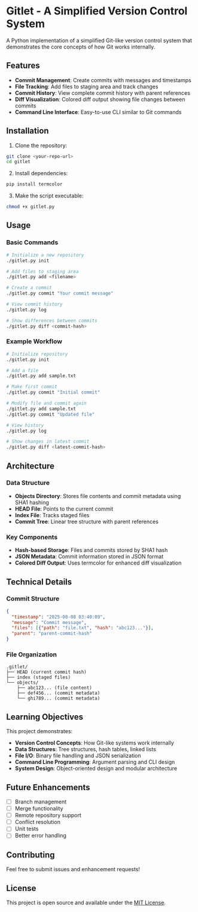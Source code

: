 # Gitlet - A Simplified Version Control System

A Python implementation of a simplified Git-like version control system that demonstrates the core concepts of how Git works internally.

## Features

- **Commit Management**: Create commits with messages and timestamps
- **File Tracking**: Add files to staging area and track changes
- **Commit History**: View complete commit history with parent references
- **Diff Visualization**: Colored diff output showing file changes between commits
- **Command Line Interface**: Easy-to-use CLI similar to Git commands

## Installation

1. Clone the repository:
```bash
git clone <your-repo-url>
cd gitlet
```

2. Install dependencies:
```bash
pip install termcolor
```

3. Make the script executable:
```bash
chmod +x gitlet.py
```

## Usage

### Basic Commands

```bash
# Initialize a new repository
./gitlet.py init

# Add files to staging area
./gitlet.py add <filename>

# Create a commit
./gitlet.py commit "Your commit message"

# View commit history
./gitlet.py log

# Show differences between commits
./gitlet.py diff <commit-hash>
```

### Example Workflow

```bash
# Initialize repository
./gitlet.py init

# Add a file
./gitlet.py add sample.txt

# Make first commit
./gitlet.py commit "Initial commit"

# Modify file and commit again
./gitlet.py add sample.txt
./gitlet.py commit "Updated file"

# View history
./gitlet.py log

# Show changes in latest commit
./gitlet.py diff <latest-commit-hash>
```

## Architecture

### Data Structure
- **Objects Directory**: Stores file contents and commit metadata using SHA1 hashing
- **HEAD File**: Points to the current commit
- **Index File**: Tracks staged files
- **Commit Tree**: Linear tree structure with parent references

### Key Components
- **Hash-based Storage**: Files and commits stored by SHA1 hash
- **JSON Metadata**: Commit information stored in JSON format
- **Colored Diff Output**: Uses termcolor for enhanced diff visualization

## Technical Details

### Commit Structure
```json
{
  "timestamp": "2025-08-08 03:40:09",
  "message": "Commit message",
  "files": [{"path": "file.txt", "hash": "abc123..."}],
  "parent": "parent-commit-hash"
}
```

### File Organization
```
.gitlet/
├── HEAD (current commit hash)
├── index (staged files)
└── objects/
    ├── abc123... (file content)
    ├── def456... (commit metadata)
    └── ghi789... (commit metadata)
```

## Learning Objectives

This project demonstrates:
- **Version Control Concepts**: How Git-like systems work internally
- **Data Structures**: Tree structures, hash tables, linked lists
- **File I/O**: Binary file handling and JSON serialization
- **Command Line Programming**: Argument parsing and CLI design
- **System Design**: Object-oriented design and modular architecture

## Future Enhancements

- [ ] Branch management
- [ ] Merge functionality
- [ ] Remote repository support
- [ ] Conflict resolution
- [ ] Unit tests
- [ ] Better error handling

## Contributing

Feel free to submit issues and enhancement requests!

## License

This project is open source and available under the [MIT License](LICENSE). 